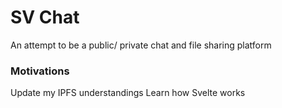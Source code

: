 # SV Chat

An attempt to be a public/ private chat and file sharing platform

### Motivations

Update my IPFS understandings
Learn how Svelte works
